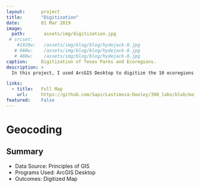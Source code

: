 ```yaml
---
layout:      project
title:       "Digitization"
date:        01 Mar 2019
image:
  path:       assets/img/digitization.jpg
 # srcset:
    #1920w:   /assets/img/blog/blog/hydejack-8.jpg
   # 960w:    /assets/img/blog/blog/hydejack-8.jpg
   # 480w:    /assets/img/blog/blog/hydejack-8.jpg
caption:     Digitization of Texas Parks and Ecoregions.
description: >
  In this project, I used ArcGIS Desktop to digitize the 10 ecoregions of Texas and its various state parks.

links:
  - title:   Full Map
    url:     https://github.com/SapirLastimoza-Dooley/390_labs/blob/main/digitization.pdf
featured:    False
---
```

# Geocoding

## Summary
* Data Source: Principles of GIS
* Programs Used: ArcGIS Desktop
* Outcomes: Digitized Map